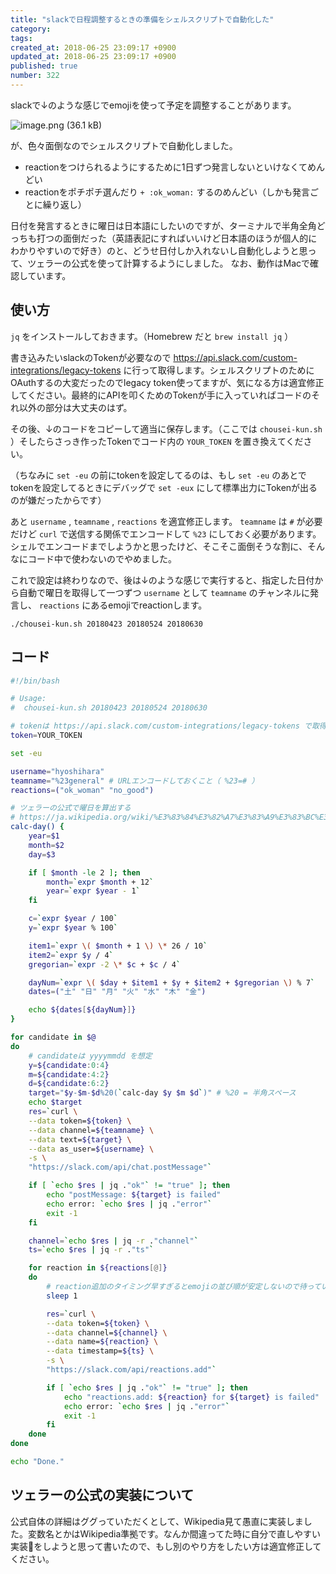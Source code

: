 ```yaml
---
title: "slackで日程調整するときの準備をシェルスクリプトで自動化した"
category: 
tags: 
created_at: 2018-06-25 23:09:17 +0900
updated_at: 2018-06-25 23:09:17 +0900
published: true
number: 322
---
```


slackで↓のような感じでemojiを使って予定を調整することがあります。

![image.png (36.1 kB)](https://img.esa.io/uploads/production/attachments/1303/2018/05/24/144/8b9fba67-7140-46ba-8498-a9408b483ddf.png)

が、色々面倒なのでシェルスクリプトで自動化しました。

- reactionをつけられるようにするために1日ずつ発言しないといけなくてめんどい
- reactionをポチポチ選んだり `+ :ok_woman:` するのめんどい（しかも発言ごとに繰り返し）

日付を発言するときに曜日は日本語にしたいのですが、ターミナルで半角全角どっちも打つの面倒だった（英語表記にすればいいけど日本語のほうが個人的にわかりやすいので好き）のと、どうせ日付しか入れないし自動化しようと思って、ツェラーの公式を使って計算するようにしました。
なお、動作はMacで確認しています。

## 使い方

`jq` をインストールしておきます。（Homebrew だと `brew install jq` ）

書き込みたいslackのTokenが必要なので https://api.slack.com/custom-integrations/legacy-tokens に行って取得します。シェルスクリプトのためにOAuthするの大変だったのでlegacy token使ってますが、気になる方は適宜修正してください。最終的にAPIを叩くためのTokenが手に入っていればコードのそれ以外の部分は大丈夫のはず。

その後、↓のコードをコピーして適当に保存します。（ここでは `chousei-kun.sh` ）そしたらさっき作ったTokenでコード内の `YOUR_TOKEN` を置き換えてください。

（ちなみに `set -eu` の前にtokenを設定してるのは、もし `set -eu` のあとでtokenを設定してるときにデバッグで `set -eux` にして標準出力にTokenが出るのが嫌だったからです）

あと `username` , `teamname` , `reactions` を適宜修正します。 `teamname` は `#` が必要だけど `curl` で送信する関係でエンコードして `%23` にしておく必要があります。シェルでエンコードまでしようかと思ったけど、そこそこ面倒そうな割に、そんなにコード中で使わないのでやめました。

これで設定は終わりなので、後は↓のような感じで実行すると、指定した日付から自動で曜日を取得して一つずつ `username` として `teamname` のチャンネルに発言し、 `reactions` にあるemojiでreactionします。

```console
./chousei-kun.sh 20180423 20180524 20180630
``` 

## コード

```sh
#!/bin/bash

# Usage:
#  chousei-kun.sh 20180423 20180524 20180630

# tokenは https://api.slack.com/custom-integrations/legacy-tokens で取得
token=YOUR_TOKEN

set -eu

username="hyoshihara"
teamname="%23general" # URLエンコードしておくこと（ %23=# ）
reactions=("ok_woman" "no_good")

# ツェラーの公式で曜日を算出する
# https://ja.wikipedia.org/wiki/%E3%83%84%E3%82%A7%E3%83%A9%E3%83%BC%E3%81%AE%E5%85%AC%E5%BC%8F
calc-day() {
    year=$1
    month=$2
    day=$3

    if [ $month -le 2 ]; then
        month=`expr $month + 12`
        year=`expr $year - 1`
    fi

    c=`expr $year / 100`
    y=`expr $year % 100`

    item1=`expr \( $month + 1 \) \* 26 / 10`
    item2=`expr $y / 4`
    gregorian=`expr -2 \* $c + $c / 4`

    dayNum=`expr \( $day + $item1 + $y + $item2 + $gregorian \) % 7`
    dates=("土" "日" "月" "火" "水" "木" "金")

    echo ${dates[${dayNum}]}
}

for candidate in $@
do
    # candidateは yyyymmdd を想定
    y=${candidate:0:4}
    m=${candidate:4:2}
    d=${candidate:6:2}
    target="$y-$m-$d%20(`calc-day $y $m $d`)" # %20 = 半角スペース
    echo $target
    res=`curl \
    --data token=${token} \
    --data channel=${teamname} \
    --data text=${target} \
    --data as_user=${username} \
    -s \
    "https://slack.com/api/chat.postMessage"`

    if [ `echo $res | jq ."ok"` != "true" ]; then
        echo "postMessage: ${target} is failed"
        echo error: `echo $res | jq ."error"`
        exit -1
    fi

    channel=`echo $res | jq -r ."channel"`
    ts=`echo $res | jq -r ."ts"`

    for reaction in ${reactions[@]}
    do
        # reaction追加のタイミング早すぎるとemojiの並び順が安定しないので待っている
        sleep 1

        res=`curl \
        --data token=${token} \
        --data channel=${channel} \
        --data name=${reaction} \
        --data timestamp=${ts} \
        -s \
        "https://slack.com/api/reactions.add"`

        if [ `echo $res | jq ."ok"` != "true" ]; then
            echo "reactions.add: ${reaction} for ${target} is failed"
            echo error: `echo $res | jq ."error"`
            exit -1
        fi
    done
done

echo "Done."
```

## ツェラーの公式の実装について

公式自体の詳細はググっていただくとして、Wikipedia見て愚直に実装しました。変数名とかはWikipedia準拠です。なんか間違ってた時に自分で直しやすい実装をしようと思って書いたので、もし別のやり方をしたい方は適宜修正してください。
